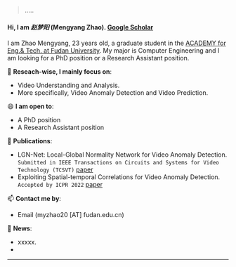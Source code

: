 > .....


#### Hi, I am *赵梦阳* (Mengyang Zhao).   [Google Scholar](https://scholar.google.cz/citations?hl=zh-CN&user=SdWMyyEAAAAJ/)
I am Zhao Mengyang, 23 years old, a graduate student in the [ACADEMY for Eng.& Tech. at Fudan University](http://faet.fudan.edu.cn/). My major is Computer Engineering and I am looking for a PhD position or a Research Assistant position. 

🔭 **Reseach-wise, I mainly focus on**:

- Video Understanding and Analysis.
- More specifically, Video Anomaly Detection and Video Prediction.

😄 **I am open to**:

- A PhD position
- A Research Assistant position


🌱 **Publications**:
- LGN-Net: Local-Global Normality Network for Video Anomaly Detection.  `Submitted in IEEE Transactions on Circuits and Systems for Video Technology (TCSVT)` [paper](https://arxiv.org/abs/2211.07454)
- Exploiting Spatial-temporal Correlations for Video Anomaly Detection. `Accepted by ICPR 2022` [paper](https://arxiv.org/abs/2211.00829)

📫 **Contact me by**:
- Email (myzhao20 [AT] fudan.edu.cn)


💬 **News**:
- xxxxx.
- 

----
